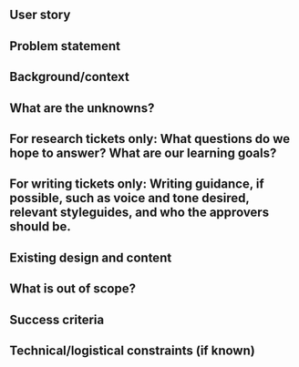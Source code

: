 ## User story
<!-- Include a user story, if it exists. Be specific about which users you're talking about, please. -->

## Problem statement
<!-- Describe the problem the design, writing, or research is intended to solve. -->

## Background/context 
<!-- Why are we designing/writing this? Who is it for? What research has been done that tells us this needs to be designed, written, or researched? -->

## What are the unknowns? 
<!-- If there are key unknowns or assumptions, add them here. If we're accepting the risks associated with the unknowns or assumptions, let us know that too. -->

## For research tickets only: What questions do we hope to answer? What are our learning goals? 
<!-- It can be useful to also include questions we're not trying to answer -->

## For writing tickets only: Writing guidance, if possible, such as voice and tone desired, relevant styleguides, and who the approvers should be. 

## Existing design and content 
<!--If we're replacing something, please include a screenshot(s) or link to the existing solution, even if it's not in Caseflow. -->

## What is out of scope? 
<!-- Optional, but include if relevant. This can be particularly helpful for research tickets. -->

## Success criteria
<!-- Include as needed, especially for issues that aren't part of epics. if no measurable success criteria, what does success look like? -->

## Technical/logistical constraints (if known)
<!-- Are there technical constraints that will impact any design or writing solution? Logistical constraints that will impact user research? -->
